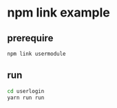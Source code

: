 # npm link example

## prerequire

```bash
npm link usermodule
```

## run

```bash
cd userlogin
yarn run run
```